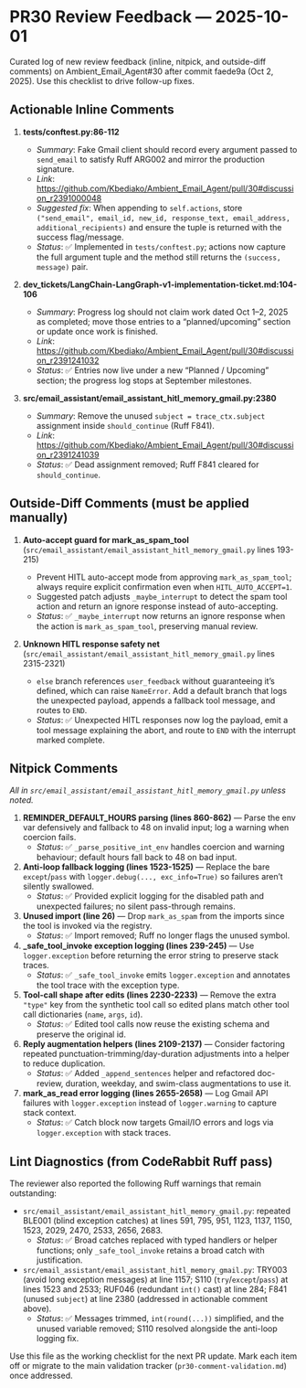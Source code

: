 # PR30 Review Feedback — 2025-10-01

Curated log of new review feedback (inline, nitpick, and outside-diff comments) on Ambient_Email_Agent#30 after commit faede9a (Oct 2, 2025). Use this checklist to drive follow-up fixes.

## Actionable Inline Comments

1. **tests/conftest.py:86-112**  
   - *Summary*: Fake Gmail client should record every argument passed to `send_email` to satisfy Ruff ARG002 and mirror the production signature.  
   - *Link*: https://github.com/Kbediako/Ambient_Email_Agent/pull/30#discussion_r2391000048  
   - *Suggested fix*: When appending to `self.actions`, store `("send_email", email_id, new_id, response_text, email_address, additional_recipients)` and ensure the tuple is returned with the success flag/message.  
   - *Status*: ✅ Implemented in `tests/conftest.py`; actions now capture the full argument tuple and the method still returns the `(success, message)` pair.

2. **dev_tickets/LangChain-LangGraph-v1-implementation-ticket.md:104-106**  
   - *Summary*: Progress log should not claim work dated Oct 1–2, 2025 as completed; move those entries to a “planned/upcoming” section or update once work is finished.  
   - *Link*: https://github.com/Kbediako/Ambient_Email_Agent/pull/30#discussion_r2391241032  
   - *Status*: ✅ Entries now live under a new “Planned / Upcoming” section; the progress log stops at September milestones.

3. **src/email_assistant/email_assistant_hitl_memory_gmail.py:2380**  
   - *Summary*: Remove the unused `subject = trace_ctx.subject` assignment inside `should_continue` (Ruff F841).  
   - *Link*: https://github.com/Kbediako/Ambient_Email_Agent/pull/30#discussion_r2391241039  
   - *Status*: ✅ Dead assignment removed; Ruff F841 cleared for `should_continue`.

## Outside-Diff Comments (must be applied manually)

1. **Auto-accept guard for mark_as_spam_tool** (`src/email_assistant/email_assistant_hitl_memory_gmail.py` lines 193-215)  
   - Prevent HITL auto-accept mode from approving `mark_as_spam_tool`; always require explicit confirmation even when `HITL_AUTO_ACCEPT=1`.  
   - Suggested patch adjusts `_maybe_interrupt` to detect the spam tool action and return an ignore response instead of auto-accepting.  
   - *Status*: ✅ `_maybe_interrupt` now returns an ignore response when the action is `mark_as_spam_tool`, preserving manual review.

2. **Unknown HITL response safety net** (`src/email_assistant/email_assistant_hitl_memory_gmail.py` lines 2315-2321)  
   - `else` branch references `user_feedback` without guaranteeing it’s defined, which can raise `NameError`. Add a default branch that logs the unexpected payload, appends a fallback tool message, and routes to `END`.  
   - *Status*: ✅ Unexpected HITL responses now log the payload, emit a tool message explaining the abort, and route to `END` with the interrupt marked complete.

## Nitpick Comments

_All in `src/email_assistant/email_assistant_hitl_memory_gmail.py` unless noted._

1. **REMINDER_DEFAULT_HOURS parsing (lines 860-862)** — Parse the env var defensively and fallback to 48 on invalid input; log a warning when coercion fails.  
   - *Status*: ✅ `_parse_positive_int_env` handles coercion and warning behaviour; default hours fall back to 48 on bad input.
2. **Anti-loop fallback logging (lines 1523-1525)** — Replace the bare `except`/`pass` with `logger.debug(..., exc_info=True)` so failures aren’t silently swallowed.  
   - *Status*: ✅ Provided explicit logging for the disabled path and unexpected failures; no silent pass-through remains.
3. **Unused import (line 26)** — Drop `mark_as_spam` from the imports since the tool is invoked via the registry.  
   - *Status*: ✅ Import removed; Ruff no longer flags the unused symbol.
4. **_safe_tool_invoke exception logging (lines 239-245)** — Use `logger.exception` before returning the error string to preserve stack traces.  
   - *Status*: ✅ `_safe_tool_invoke` emits `logger.exception` and annotates the tool trace with the exception type.
5. **Tool-call shape after edits (lines 2230-2233)** — Remove the extra `"type"` key from the synthetic tool call so edited plans match other tool call dictionaries (`name`, `args`, `id`).  
   - *Status*: ✅ Edited tool calls now reuse the existing schema and preserve the original id.
6. **Reply augmentation helpers (lines 2109-2137)** — Consider factoring repeated punctuation-trimming/day-duration adjustments into a helper to reduce duplication.  
   - *Status*: ✅ Added `_append_sentences` helper and refactored doc-review, duration, weekday, and swim-class augmentations to use it.
7. **mark_as_read error logging (lines 2655-2658)** — Log Gmail API failures with `logger.exception` instead of `logger.warning` to capture stack context.  
   - *Status*: ✅ Catch block now targets Gmail/IO errors and logs via `logger.exception` with stack traces.

## Lint Diagnostics (from CodeRabbit Ruff pass)

The reviewer also reported the following Ruff warnings that remain outstanding:

- `src/email_assistant/email_assistant_hitl_memory_gmail.py`: repeated BLE001 (blind exception catches) at lines 591, 795, 951, 1123, 1137, 1150, 1523, 2029, 2470, 2533, 2656, 2683.  
   - *Status*: ✅ Broad catches replaced with typed handlers or helper functions; only `_safe_tool_invoke` retains a broad catch with justification.  
- `src/email_assistant/email_assistant_hitl_memory_gmail.py`: TRY003 (avoid long exception messages) at line 1157; S110 (`try`/`except`/`pass`) at lines 1523 and 2533; RUF046 (redundant `int()` cast) at line 284; F841 (unused `subject`) at line 2380 (addressed in actionable comment above).  
   - *Status*: ✅ Messages trimmed, `int(round(...))` simplified, and the unused variable removed; S110 resolved alongside the anti-loop logging fix.

Use this file as the working checklist for the next PR update. Mark each item off or migrate to the main validation tracker (`pr30-comment-validation.md`) once addressed.
